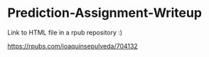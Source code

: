 # Prediction-Assignment-Writeup
Link to HTML file in a rpub repository :)

https://rpubs.com/joaquinsepulveda/704132
